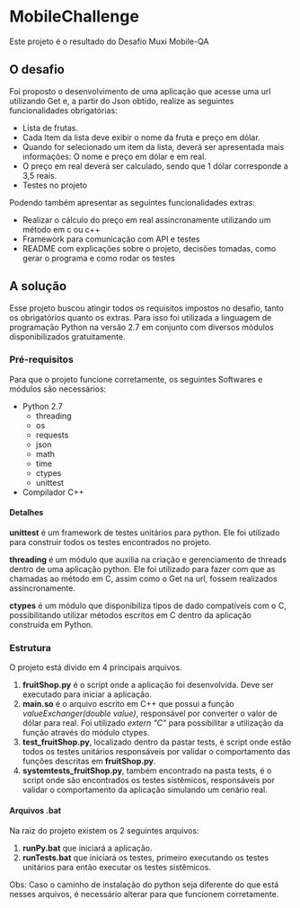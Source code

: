 # MobileChallenge
Este projeto é o resultado do Desafio Muxi Mobile-QA

## O desafio
Foi proposto o desenvolvimento de uma aplicação que acesse uma url utilizando Get e, a partir do Json obtido, realize as seguintes funcionalidades obrigatórias:

* Lista de frutas.
* Cada Item da lista deve exibir o nome da fruta e preço em dólar.
* Quando for selecionado um item da lista, deverá ser apresentada mais informações: O nome e preço em dólar e em real.
* O preço em real deverá ser calculado, sendo que 1 dólar corresponde a 3,5 reais.
* Testes no projeto

Podendo também apresentar as seguintes funcionalidades extras:

* Realizar o cálculo do preço em real assincronamente utilizando um método em c ou c++
* Framework para comunicação com API e testes
* README com explicações sobre o projeto, decisões tomadas, como gerar o programa e como rodar os testes

## A solução
Esse projeto buscou atingir todos os requisitos impostos no desafio, tanto os obrigatórios quanto os extras.
Para isso foi utilizada a linguagem de programação Python na versão 2.7 em conjunto com diversos módulos disponibilizados gratuitamente.

### Pré-requisitos
Para que o projeto funcione corretamente, os seguintes Softwares e módulos são necessários:
* Python 2.7
  * threading
  * os
  * requests
  * json
  * math
  * time
  * ctypes
  * unittest
* Compilador C++

#### Detalhes
**unittest** é um framework de testes unitários para python. Ele foi utilizado para construir todos os testes encontrados no projeto.

**threading** é um módulo que auxilia na criação e gerenciamento de threads dentro de uma aplicação python. Ele foi utilizado para fazer com que as chamadas ao método em C, assim como o Get na url, fossem realizados assincronamente.

**ctypes** é um módulo que disponibiliza tipos de dado compatíveis com o C, possibilitando utilizar métodos escritos em C dentro da aplicação construída em Python.

### Estrutura
O projeto está divido em 4 principais arquivos. 
1. **fruitShop.py** é o script onde a aplicação foi desenvolvida. Deve ser executado para iniciar a aplicação.
2. **main.so** é o arquivo escrito em C++ que possui a função _valueExchanger(double value)_, responsável por converter o valor de dólar para real. Foi utilizado _extern "C"_ para possibilitar a utilização da função através do módulo ctypes.
3. **test_fruitShop.py**, localizado dentro da pastar tests, é script onde estão todos os testes unitários responsáveis por validar o comportamento das funções descritas em **fruitShop.py**.
4. **systemtests_fruitShop.py**, também encontrado na pasta tests, é o script onde são encontrados os testes sistêmicos, responsáveis por validar o comportamento da aplicação simulando um cenário real.

#### Arquivos .bat
Na raiz do projeto existem os 2 seguintes arquivos:
1. **runPy.bat** que iniciará a aplicação.
2. **runTests.bat** que iniciará os testes, primeiro executando os testes unitários para então executar os testes sistêmicos.

Obs: Caso o caminho de instalação do python seja diferente do que está nesses arquivos, é necessário alterar para que funcionem corretamente.
